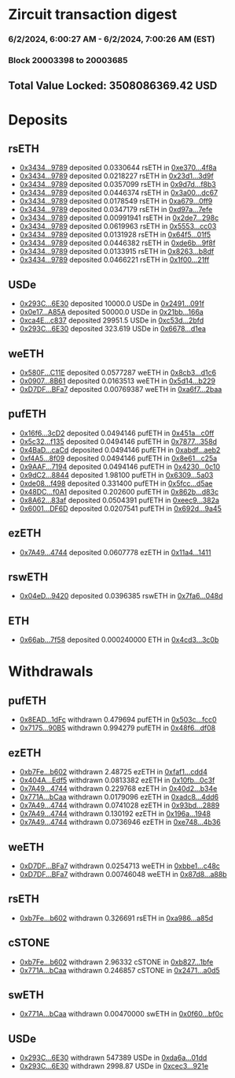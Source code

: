 # Zircuit transaction digest
### 6/2/2024, 6:00:27 AM - 6/2/2024, 7:00:26 AM (EST)
### Block 20003398 to 20003685

## Total Value Locked: 3508086369.42 USD

# Deposits
## rsETH
- [0x3434...9789](https://etherscan.io/address/0x34349c5569e7B846c3558961552D2202760A9789) deposited 0.0330644 rsETH in [0xe370...4f8a](https://etherscan.io/tx/0x34349c5569e7B846c3558961552D2202760A9789)
- [0x3434...9789](https://etherscan.io/address/0x34349c5569e7B846c3558961552D2202760A9789) deposited 0.0218227 rsETH in [0x23d1...3d9f](https://etherscan.io/tx/0x34349c5569e7B846c3558961552D2202760A9789)
- [0x3434...9789](https://etherscan.io/address/0x34349c5569e7B846c3558961552D2202760A9789) deposited 0.0357099 rsETH in [0x9d7d...f8b3](https://etherscan.io/tx/0x34349c5569e7B846c3558961552D2202760A9789)
- [0x3434...9789](https://etherscan.io/address/0x34349c5569e7B846c3558961552D2202760A9789) deposited 0.0446374 rsETH in [0x3a00...dc67](https://etherscan.io/tx/0x34349c5569e7B846c3558961552D2202760A9789)
- [0x3434...9789](https://etherscan.io/address/0x34349c5569e7B846c3558961552D2202760A9789) deposited 0.0178549 rsETH in [0xa679...0ff9](https://etherscan.io/tx/0x34349c5569e7B846c3558961552D2202760A9789)
- [0x3434...9789](https://etherscan.io/address/0x34349c5569e7B846c3558961552D2202760A9789) deposited 0.0347179 rsETH in [0xd97a...7efe](https://etherscan.io/tx/0x34349c5569e7B846c3558961552D2202760A9789)
- [0x3434...9789](https://etherscan.io/address/0x34349c5569e7B846c3558961552D2202760A9789) deposited 0.00991941 rsETH in [0x2de7...298c](https://etherscan.io/tx/0x34349c5569e7B846c3558961552D2202760A9789)
- [0x3434...9789](https://etherscan.io/address/0x34349c5569e7B846c3558961552D2202760A9789) deposited 0.0619963 rsETH in [0x5553...cc03](https://etherscan.io/tx/0x34349c5569e7B846c3558961552D2202760A9789)
- [0x3434...9789](https://etherscan.io/address/0x34349c5569e7B846c3558961552D2202760A9789) deposited 0.0131928 rsETH in [0x64f5...01f5](https://etherscan.io/tx/0x34349c5569e7B846c3558961552D2202760A9789)
- [0x3434...9789](https://etherscan.io/address/0x34349c5569e7B846c3558961552D2202760A9789) deposited 0.0446382 rsETH in [0xde6b...9f8f](https://etherscan.io/tx/0x34349c5569e7B846c3558961552D2202760A9789)
- [0x3434...9789](https://etherscan.io/address/0x34349c5569e7B846c3558961552D2202760A9789) deposited 0.0133915 rsETH in [0x8263...b8df](https://etherscan.io/tx/0x34349c5569e7B846c3558961552D2202760A9789)
- [0x3434...9789](https://etherscan.io/address/0x34349c5569e7B846c3558961552D2202760A9789) deposited 0.0466221 rsETH in [0x1f00...21ff](https://etherscan.io/tx/0x34349c5569e7B846c3558961552D2202760A9789)
## USDe
- [0x293C...6E30](https://etherscan.io/address/0x293C6937D8D82e05B01335F7B33FBA0c8e256E30) deposited 10000.0 USDe in [0x2491...091f](https://etherscan.io/tx/0x293C6937D8D82e05B01335F7B33FBA0c8e256E30)
- [0x0e17...A85A](https://etherscan.io/address/0x0e17D43B80EB87a5EDaaC7fc4c672FeCa2bBA85A) deposited 50000.0 USDe in [0x21bb...166a](https://etherscan.io/tx/0x0e17D43B80EB87a5EDaaC7fc4c672FeCa2bBA85A)
- [0xca4E...c837](https://etherscan.io/address/0xca4E0e5374563367Bd4e9e45c6013552bEd6c837) deposited 29951.5 USDe in [0xc53d...2bfd](https://etherscan.io/tx/0xca4E0e5374563367Bd4e9e45c6013552bEd6c837)
- [0x293C...6E30](https://etherscan.io/address/0x293C6937D8D82e05B01335F7B33FBA0c8e256E30) deposited 323.619 USDe in [0x6678...d1ea](https://etherscan.io/tx/0x293C6937D8D82e05B01335F7B33FBA0c8e256E30)
## weETH
- [0x580F...C11E](https://etherscan.io/address/0x580F5b96F4e4701286903C42A677cb79901cC11E) deposited 0.0577287 weETH in [0x8cb3...d1c6](https://etherscan.io/tx/0x580F5b96F4e4701286903C42A677cb79901cC11E)
- [0x0907...8B61](https://etherscan.io/address/0x09074E4D60F8014bc8bf31bD48142C158Eb88B61) deposited 0.0163513 weETH in [0x5d14...b229](https://etherscan.io/tx/0x09074E4D60F8014bc8bf31bD48142C158Eb88B61)
- [0xD7DF...BFa7](https://etherscan.io/address/0xD7DF7E085214743530afF339aFC420c7c720BFa7) deposited 0.00769387 weETH in [0xa6f7...2baa](https://etherscan.io/tx/0xD7DF7E085214743530afF339aFC420c7c720BFa7)
## pufETH
- [0x16f6...3cD2](https://etherscan.io/address/0x16f6F746CE2D5b2EA16DB651CDD49E4E50423cD2) deposited 0.0494146 pufETH in [0x451a...c0ff](https://etherscan.io/tx/0x16f6F746CE2D5b2EA16DB651CDD49E4E50423cD2)
- [0x5c32...f135](https://etherscan.io/address/0x5c325A8E5BD4BBFe6cC3853798E97bCB38fcf135) deposited 0.0494146 pufETH in [0x7877...358d](https://etherscan.io/tx/0x5c325A8E5BD4BBFe6cC3853798E97bCB38fcf135)
- [0x4BaD...caCd](https://etherscan.io/address/0x4BaD572C58399c749991a70af8f2C0A25E88caCd) deposited 0.0494146 pufETH in [0xabdf...aeb2](https://etherscan.io/tx/0x4BaD572C58399c749991a70af8f2C0A25E88caCd)
- [0xf4A5...8f09](https://etherscan.io/address/0xf4A555679B76286a61869a9a5b89f863A6fa8f09) deposited 0.0494146 pufETH in [0x8e61...c25a](https://etherscan.io/tx/0xf4A555679B76286a61869a9a5b89f863A6fa8f09)
- [0x9AAF...7194](https://etherscan.io/address/0x9AAF06F9796E27E23145e6D6601dF3D9f0547194) deposited 0.0494146 pufETH in [0x4230...0c10](https://etherscan.io/tx/0x9AAF06F9796E27E23145e6D6601dF3D9f0547194)
- [0x9dC2...8844](https://etherscan.io/address/0x9dC269EbFEE7B3A66A7098ff22DbF24a14BE8844) deposited 1.98100 pufETH in [0x6309...5a03](https://etherscan.io/tx/0x9dC269EbFEE7B3A66A7098ff22DbF24a14BE8844)
- [0xde08...f498](https://etherscan.io/address/0xde08c27d875888BDcFC541b11cD2cCcbaaF9f498) deposited 0.331400 pufETH in [0x5fcc...d5ae](https://etherscan.io/tx/0xde08c27d875888BDcFC541b11cD2cCcbaaF9f498)
- [0x48DC...f0A1](https://etherscan.io/address/0x48DC535b04a6a93053b121371fFac0e463abf0A1) deposited 0.202600 pufETH in [0x862b...d83c](https://etherscan.io/tx/0x48DC535b04a6a93053b121371fFac0e463abf0A1)
- [0x8A62...83af](https://etherscan.io/address/0x8A627953253622f15970f3831Bbd6fDF8b1483af) deposited 0.0504391 pufETH in [0xeec9...382a](https://etherscan.io/tx/0x8A627953253622f15970f3831Bbd6fDF8b1483af)
- [0x6001...DF6D](https://etherscan.io/address/0x6001A92fccfd550CeE95a787684E0c4838A1DF6D) deposited 0.0207541 pufETH in [0x692d...9a45](https://etherscan.io/tx/0x6001A92fccfd550CeE95a787684E0c4838A1DF6D)
## ezETH
- [0x7A49...4744](https://etherscan.io/address/0x7A493Be5c2ce014cD049Bf178a1ac0Db1B434744) deposited 0.0607778 ezETH in [0x11a4...1411](https://etherscan.io/tx/0x7A493Be5c2ce014cD049Bf178a1ac0Db1B434744)
## rswETH
- [0x04eD...9420](https://etherscan.io/address/0x04eD8Fb3B01e4604dD58D1A6a5e8736502919420) deposited 0.0396385 rswETH in [0x7fa6...048d](https://etherscan.io/tx/0x04eD8Fb3B01e4604dD58D1A6a5e8736502919420)
## ETH
- [0x66ab...7f58](https://etherscan.io/address/0x66abA14e680b3eBD6aa7B656d6acA0f53FB67f58) deposited 0.000240000 ETH in [0x4cd3...3c0b](https://etherscan.io/tx/0x66abA14e680b3eBD6aa7B656d6acA0f53FB67f58)
# Withdrawals
## pufETH
- [0x8EAD...1dFc](https://etherscan.io/address/0x8EAD03ABDBf0e1ad31e61e9e20f3677af33c1dFc) withdrawn 0.479694 pufETH in [0x503c...fcc0](https://etherscan.io/tx/0x8EAD03ABDBf0e1ad31e61e9e20f3677af33c1dFc)
- [0x7175...90B5](https://etherscan.io/address/0x7175dD8Ae62b35857F9002934f5f6C610b6990B5) withdrawn 0.994279 pufETH in [0x48f6...df08](https://etherscan.io/tx/0x7175dD8Ae62b35857F9002934f5f6C610b6990B5)
## ezETH
- [0xb7Fe...b602](https://etherscan.io/address/0xb7Fe39b5B0680291d165690142B2FC2416aeb602) withdrawn 2.48725 ezETH in [0xfaf1...cdd4](https://etherscan.io/tx/0xb7Fe39b5B0680291d165690142B2FC2416aeb602)
- [0x404A...Edf5](https://etherscan.io/address/0x404ABd21a1EfFcdCeCf57337242129C6aEbBEdf5) withdrawn 0.0813382 ezETH in [0x10fb...0c3f](https://etherscan.io/tx/0x404ABd21a1EfFcdCeCf57337242129C6aEbBEdf5)
- [0x7A49...4744](https://etherscan.io/address/0x7A493Be5c2ce014cD049Bf178a1ac0Db1B434744) withdrawn 0.229768 ezETH in [0x40d2...b34e](https://etherscan.io/tx/0x7A493Be5c2ce014cD049Bf178a1ac0Db1B434744)
- [0x771A...bCaa](https://etherscan.io/address/0x771A9b4EF42b575f6059E0F3CDD5e1A8C9A9bCaa) withdrawn 0.0179096 ezETH in [0xadc8...4dd6](https://etherscan.io/tx/0x771A9b4EF42b575f6059E0F3CDD5e1A8C9A9bCaa)
- [0x7A49...4744](https://etherscan.io/address/0x7A493Be5c2ce014cD049Bf178a1ac0Db1B434744) withdrawn 0.0741028 ezETH in [0x93bd...2889](https://etherscan.io/tx/0x7A493Be5c2ce014cD049Bf178a1ac0Db1B434744)
- [0x7A49...4744](https://etherscan.io/address/0x7A493Be5c2ce014cD049Bf178a1ac0Db1B434744) withdrawn 0.130192 ezETH in [0x196a...1948](https://etherscan.io/tx/0x7A493Be5c2ce014cD049Bf178a1ac0Db1B434744)
- [0x7A49...4744](https://etherscan.io/address/0x7A493Be5c2ce014cD049Bf178a1ac0Db1B434744) withdrawn 0.0736946 ezETH in [0xe748...4b36](https://etherscan.io/tx/0x7A493Be5c2ce014cD049Bf178a1ac0Db1B434744)
## weETH
- [0xD7DF...BFa7](https://etherscan.io/address/0xD7DF7E085214743530afF339aFC420c7c720BFa7) withdrawn 0.0254713 weETH in [0xbbe1...c48c](https://etherscan.io/tx/0xD7DF7E085214743530afF339aFC420c7c720BFa7)
- [0xD7DF...BFa7](https://etherscan.io/address/0xD7DF7E085214743530afF339aFC420c7c720BFa7) withdrawn 0.00746048 weETH in [0x87d8...a88b](https://etherscan.io/tx/0xD7DF7E085214743530afF339aFC420c7c720BFa7)
## rsETH
- [0xb7Fe...b602](https://etherscan.io/address/0xb7Fe39b5B0680291d165690142B2FC2416aeb602) withdrawn 0.326691 rsETH in [0xa986...a85d](https://etherscan.io/tx/0xb7Fe39b5B0680291d165690142B2FC2416aeb602)
## cSTONE
- [0xb7Fe...b602](https://etherscan.io/address/0xb7Fe39b5B0680291d165690142B2FC2416aeb602) withdrawn 2.96332 cSTONE in [0xb827...1bfe](https://etherscan.io/tx/0xb7Fe39b5B0680291d165690142B2FC2416aeb602)
- [0x771A...bCaa](https://etherscan.io/address/0x771A9b4EF42b575f6059E0F3CDD5e1A8C9A9bCaa) withdrawn 0.246857 cSTONE in [0x2471...a0d5](https://etherscan.io/tx/0x771A9b4EF42b575f6059E0F3CDD5e1A8C9A9bCaa)
## swETH
- [0x771A...bCaa](https://etherscan.io/address/0x771A9b4EF42b575f6059E0F3CDD5e1A8C9A9bCaa) withdrawn 0.00470000 swETH in [0x0f60...bf0c](https://etherscan.io/tx/0x771A9b4EF42b575f6059E0F3CDD5e1A8C9A9bCaa)
## USDe
- [0x293C...6E30](https://etherscan.io/address/0x293C6937D8D82e05B01335F7B33FBA0c8e256E30) withdrawn 547389 USDe in [0xda6a...01dd](https://etherscan.io/tx/0x293C6937D8D82e05B01335F7B33FBA0c8e256E30)
- [0x293C...6E30](https://etherscan.io/address/0x293C6937D8D82e05B01335F7B33FBA0c8e256E30) withdrawn 2998.87 USDe in [0xcec3...921e](https://etherscan.io/tx/0x293C6937D8D82e05B01335F7B33FBA0c8e256E30)
